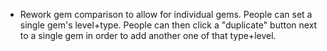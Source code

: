 - Rework gem comparison to allow for individual gems. People can set a single gem's level+type. People can then click a "duplicate" button next to a single gem in order to add another one of that type+level.